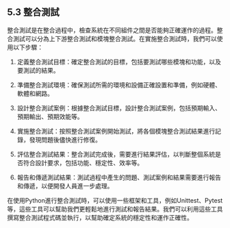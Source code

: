 ## 5.3 整合測試

整合測試是在整合過程中，檢查系統在不同組件之間是否能夠正確運作的過程。整合測試可以分為上下游整合測試和模塊整合測試。在實施整合測試時，我們可以使用以下步驟：

1. 定義整合測試目標：確定整合測試的目標，包括要測試哪些模塊和功能，以及要測試的結果。

2. 準備整合測試環境：確保測試所需的環境和設備正確設置和準備，例如硬體、軟體和網路。

3. 設計整合測試案例：根據整合測試目標，設計整合測試案例，包括預期輸入、預期輸出、預期效能等。

4. 實施整合測試：按照整合測試案例開始測試，將各個模塊整合測試結果進行記錄，發現問題後儘快進行修復。

5. 評估整合測試結果：整合測試完成後，需要進行結果評估，以判斷整個系統是否符合設計要求，包括功能、穩定性、效率等。

6. 報告和傳遞測試結果：測試過程中產生的問題、測試案例和結果需要進行報告和傳遞，以便開發人員進一步處理。

在使用Python進行整合測試時，可以使用一些框架和工具，例如Unittest、Pytest等，這些工具可以幫助我們更輕鬆地進行測試和報告結果。我們可以利用這些工具撰寫整合測試程式碼並執行，以幫助確定系統的穩定性和運作正確性。